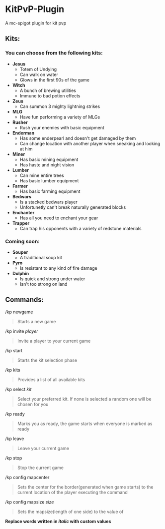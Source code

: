 # KitPvP-Plugin
A mc-spigot plugin for kit pvp

## Kits:  
### You can choose from the following kits:  
* **Jesus**  
  * Totem of Undying
  * Can walk on water
  * Glows in the first 90s of the game
* **Witch**
  * A bunch of brewing utilities
  * Immune to bad potion effects
* **Zeus**
  * Can summon 3 mighty lightning strikes
* **MLG**
  * Have fun performing a variety of MLGs
* **Rusher**
  * Rush your enemies with basic equipment
* **Enderman**
  * Has some enderpearl and doesn't get damaged by them
  * Can change location with another player when sneaking and looking at him
* **Miner**
  * Has basic mining equipment
  * Has haste and night vision
* **Lumber**
  * Can mine entire trees
  * Has basic lumber equipment
* **Farmer**
  * Has basic farming equipment
* **Bedwars**
  * Is a stacked bedwars player
  * Unfortunetly can't break naturally generated blocks
* **Enchanter**
  * Has all you need to enchant your gear
* **Trapper**
  * Can trap his opponents with a variety of redstone materials  

### Coming soon:
* **Souper**
  * A traditional soup kit
* **Pyro**
  * Is resistant to any kind of fire damage
* **Dolphin**
  * Is quick and strong under water
  * Isn't too strong on land

## Commands:
/kp newgame 
> Starts a new game  

/kp invite _player_  
> Invite a player to your current game  

/kp start  
> Starts the kit selection phase  

/kp kits  
> Provides a list of all available kits  

/kp select _kit_  
> Select your preferred kit. If none is selected a random one will be chosen for you  

/kp ready  
> Marks you as ready, the game starts when everyone is marked as ready  

/kp leave  
> Leave your current game  

/kp stop  
> Stop the current game  

/kp config mapcenter  
> Sets the center for the border(generated when game starts) to the current location of the player executing the command  

/kp config mapsize _size_  
> Sets the mapsize(length of one side) to the value of <int>  

**Replace words written in _italic_ with custom values**
